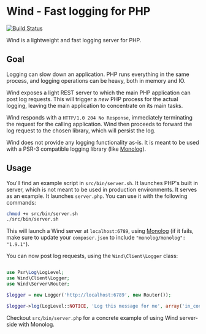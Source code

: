 Wind - Fast logging for PHP
===========================

[![Build Status](https://travis-ci.org/wadmiraal/wind.svg?branch=master)](https://travis-ci.org/wadmiraal/wind)

Wind is a lightweight and fast logging server for PHP.

Goal
----

Logging can slow down an application. PHP runs everything in the same process, and logging operations can be heavy, both in memory and IO.

Wind exposes a light REST server to which the main PHP application can post log requests. This will trigger a *new* PHP process for the actual logging, leaving the main application to concentrate on its main tasks.

Wind responds with a `HTTP/1.0 204 No Response`, immediately terminating the request for the calling application. Wind then proceeds to forward the log request to the chosen library, which will persist the log.

Wind does not provide any logging functionality as-is. It is meant to be used with a PSR-3 compatible logging library (like [Monolog](https://github.com/Seldaek/monolog)).

Usage
-----

You'll find an example script in `src/bin/server.sh`. It launches PHP's built in server, which is not meant to be used in production environments. It serves as an example. It launches `server.php`. You can use it with the following commands:

````bash
chmod +x src/bin/server.sh
./src/bin/server.sh
````

This will launch a Wind server at `localhost:6789`, using [Monolog](https://github.com/Seldaek/monolog) (if it fails, make sure to update your `composer.json` to include `"monolog/monolog": "1.9.1"`).

You can now post log requests, using the `Wind\Client\Logger` class:

````php

use Psr\Log\LogLevel;
use Wind\Client\Logger;
use Wind\Server\Router;

$logger = new Logger('http://localhost:6789', new Router());

$logger->log(LogLevel::NOTICE, 'Log this message for me', array('in_context' => 'of something'));

````

Checkout `src/bin/server.php` for a concrete example of using Wind server-side with Monolog.
